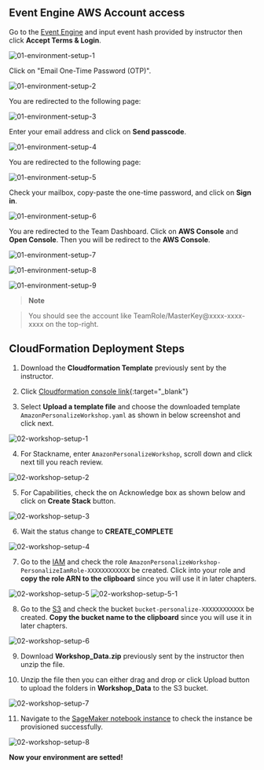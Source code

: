 ## Event Engine AWS Account access

Go to the [Event Engine](https://dashboard.eventengine.run/login) and input event hash provided by instructor then click **Accept Terms & Login**.

![01-environment-setup-1](/static/image/01-environment-setup-1.png)

Click on "Email One-Time Password (OTP)".

![01-environment-setup-2](/static/image/01-environment-setup-2.png)

You are redirected to the following page:

![01-environment-setup-3](/static/image/01-environment-setup-3.png)

Enter your email address and click on **Send passcode**.

![01-environment-setup-4](/static/image/01-environment-setup-4.png)

You are redirected to the following page:

![01-environment-setup-5](/static/image/01-environment-setup-5.png)

Check your mailbox, copy-paste the one-time password, and click on **Sign in**.

![01-environment-setup-6](/static/image/01-environment-setup-6.png)

You are redirected to the Team Dashboard. Click on **AWS Console** and **Open Console**. Then you will be redirect to the **AWS Console**.

![01-environment-setup-7](/static/image/01-environment-setup-7.png)

![01-environment-setup-8](/static/image/01-environment-setup-8.png)

![01-environment-setup-9](/static/image/01-environment-setup-9.png)

> **Note**

> You should see the account like TeamRole/MasterKey@xxxx-xxxx-xxxx on the top-right.


## CloudFormation Deployment Steps

1. Download the **Cloudformation Template** previously sent by the instructor.

2. Click [Cloudformation console link](https://us-east-1.console.aws.amazon.com/cloudformation/home?region=us-east-1#/stacks/create/template){:target="_blank"}

3. Select **Upload a template file** and choose the downloaded template `AmazonPersonalizeWorkshop.yaml` as shown in below screenshot and click next.

![02-workshop-setup-1](/static/image/02-workshop-setup-1.png)

4. For Stackname, enter `AmazonPersonalizeWorkshop`, scroll down and click next till you reach review.

![02-workshop-setup-2](/static/image/02-workshop-setup-2.png)

5. For Capabilities, check the on Acknowledge box as shown below and click on **Create Stack** button.

![02-workshop-setup-3](/static/image/02-workshop-setup-3.png)

6. Wait the status change to **CREATE_COMPLETE**

![02-workshop-setup-4](/static/image/02-workshop-setup-4.png)

7. Go to the [IAM](https://console.aws.amazon.com/iamv2/home#/roles) and check the role `AmazonPersonalizeWorkshop-PersonalizeIamRole-XXXXXXXXXXXX` be created. Click into your role and **copy the role ARN to the clipboard** since you will use it in later chapters.

![02-workshop-setup-5](/static/image/02-workshop-setup-5.png)
![02-workshop-setup-5-1](/static/image/02-workshop-setup-5-1.png)

8. Go to the [S3](https://console.aws.amazon.com/s3/buckets?region=us-east-1) and check the bucket `bucket-personalize-XXXXXXXXXXXX` be created. **Copy the bucket name to the clipboard** since you will use it in later chapters.

![02-workshop-setup-6](/static/image/02-workshop-setup-6.png)

9. Download **Workshop_Data.zip** previously sent by the instructor then unzip the file.

10. Unzip the file then you can either drag and drop or click Upload button to upload the folders in **Workshop_Data** to the S3 bucket.

![02-workshop-setup-7](/static/image/02-workshop-setup-7.png)

11. Navigate to the [SageMaker notebook instance](https://us-east-1.console.aws.amazon.com/sagemaker/home?region=us-east-1#/notebook-instances) to check the instance be provisioned successfully.

![02-workshop-setup-8](/static/image/02-workshop-setup-8.png)


**Now your environment are setted!**

